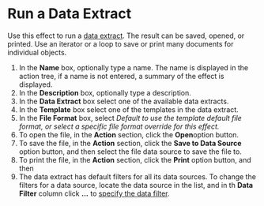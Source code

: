 # Run a Data Extract

Use this effect to run a [data extract](../../../../../../users/analyze-report-and-discover/data-extract.md). The result can be saved, opened, or printed. Use an iterator or a loop to save or print many documents for individual objects.

1.  In the **Name** box, optionally type a name. The name is displayed in the action tree, if a name is not entered, a summary of the effect is displayed.
2.  In the **Description** box, optionally type a description.
3.  In the **Data Extract** box select one of the available data extracts.
4.  In the **Template** box select one of the templates in the data extract.
5.  In the **File Format** box, select *Default to use the template default file format, or select a specific file format override for this effect.*
6.  To open the file, in the **Action** section, click the **Open**option button.
7.  To save the file, in the **Action** section, click the **Save to Data Source** option button, and then select the file data source to save the file to.
8.  To print the file, in the **Action** section, click the **Print** option button, and then
9.  The data extract has default filters for all its data sources. To change the filters for a data source, locate the data source in the list, and in th **Data Filter** column click **...** to [specify the data filter](../../data-sources/specifying-a-data-filter-for-a-data-source.md).